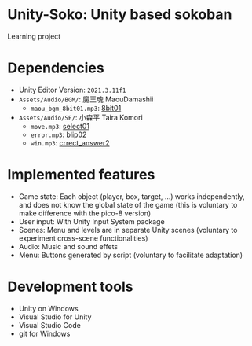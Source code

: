 # Unity-Soko: Unity based sokoban

Learning project

# Dependencies
- Unity Editor Version: `2021.3.11f1`
- `Assets/Audio/BGM/`: 魔王魂 MaouDamashii
  - `maou_bgm_8bit01.mp3`: [8bit01](https://maou.audio/bgm_8bit01/)
- `Assets/Audio/SE/`: 小森平 Taira Komori
  - `move.mp3`: [select01](https://taira-komori.jpn.org/game01.html)
  - `error.mp3`: [blip02](https://taira-komori.jpn.org/game01.html)
  - `win.mp3`: [crrect_answer2](https://taira-komori.jpn.org/game01.html)

# Implemented features
- Game state: Each object (player, box, target, ...) works independently, and does not know the global state of the game (this is voluntary to make difference with the pico-8 version)
- User input: With Unity Input System package
- Scenes: Menu and levels are in separate Unity scenes (voluntary to experiment cross-scene functionalities)
- Audio: Music and sound effets
- Menu: Buttons generated by script (voluntary to facilitate adaptation)

# Development tools
- Unity on Windows
- Visual Studio for Unity
- Visual Studio Code
- git for Windows
